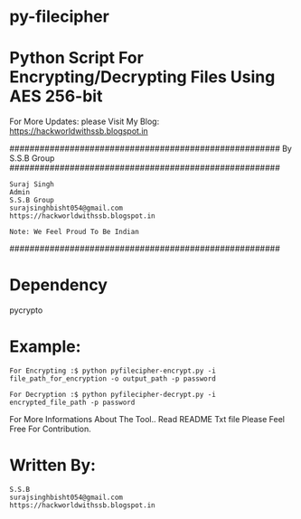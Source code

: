 # py-filecipher

# Python  Script For Encrypting/Decrypting Files Using AES 256-bit

For More Updates:
	please Visit My Blog: https://hackworldwithssb.blogspot.in

######################################################
				By S.S.B Group							
######################################################

	Suraj Singh
	Admin
	S.S.B Group
	surajsinghbisht054@gmail.com
	https://hackworldwithssb.blogspot.in

	Note: We Feel Proud To Be Indian
######################################################

# Dependency
pycrypto


# Example:
	For Encrypting :$ python pyfilecipher-encrypt.py -i file_path_for_encryption -o output_path -p password
	
	For Decryption :$ python pyfilecipher-decrypt.py -i encrypted_file_path -p password

For More Informations About The Tool.. Read README Txt file
Please Feel Free For Contribution.

# Written By: 
	S.S.B
	surajsinghbisht054@gmail.com
	https://hackworldwithssb.blogspot.in 
